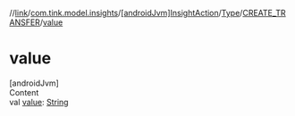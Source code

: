//[link](../../../../index.md)/[com.tink.model.insights](../../../index.md)/[[androidJvm]InsightAction](../../index.md)/[Type](../index.md)/[CREATE_TRANSFER](index.md)/[value](value.md)



# value  
[androidJvm]  
Content  
val [value](value.md): [String](https://kotlinlang.org/api/latest/jvm/stdlib/kotlin/-string/index.html)  



